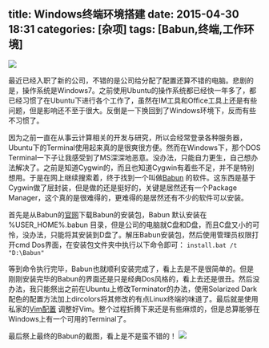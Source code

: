 title: Windows终端环境搭建
date: 2015-04-30 18:31
categories: [杂项]
tags: [Babun,终端,工作环境]
---

![](http://ww1.sinaimg.cn/large/7458d655gw1f8mezaqwutj21kw11z4qp.jpg)

最近已经入职了新的公司，不错的是公司给分配了配置还算不错的电脑。悲剧的是，操作系统是Windows7。之前使用Ubuntu的操作系统都已经快一年多了，都已经习惯了在Ubuntu下进行各个工作了，虽然在IM工具和Office工具上还是有些问题，但是影响还不至于很大。反倒是一下换回到了Windows环境下，反而有些不习惯了。

<!--more-->

因为之前一直在从事云计算相关的开发与研究，所以会经常登录各种服务器，Ubuntu下的Terminal使用起来真的是很爽很方便。然而在Windows下，那个DOS Terminal一下子让我感受到了MS深深地恶意。没办法，只能自力更生，自己想办法解决了。之前是知道Cygwin的，而且也知道Cygwin有着些不足，并不是特别想用。于是在网上继续搜索着，终于找到一个叫做[Babun](http://babun.github.io/) 的软件。这东西是基于Cygwin做了层封装，但是做的还是挺好的，关键是居然还有一个Package Manager，这个真的是很难得的，更难得的是居然还有不少的软件可以安装。

首先是从Babun的[官网](http://babun.github.io/)下载Babun的安装包，Babun 默认安装在 %USER_HOME%\.babun 目录，但是公司的电脑就C盘和D盘，而且C盘又小的可怜，没办法，只能将其安装到D盘了。解压Babun安装包，然后使用管理员权限打开cmd Dos界面，在安装包文件夹中执行以下命令即可：
```install.bat /t "D:\Babun"```

等到命令执行完毕，Babun也就顺利安装完成了，看上去是不是很简单的。但是刚刚安装完毕的Babun的界面还是只是经典Dos风格的，看上去还是很丑。然后没办法，我只能祭出之前在Ubuntu上修改Terminator的办法，使用Solarized Dark配色的配置方法加上dircolors将其修改的有点Linux终端的味道了。最后就是使用私家的[Vim配置](https://github.com/xidianpanpei/dot-vimrc) 调整好Vim。整个过程折腾下来还是有些麻烦的，但是总算能够在Windows上有一个可用的Terminal了。

最后祭上最终的Babun的截图，看上是不是蛮不错的！
![](http://ww2.sinaimg.cn/large/7458d655gw1f70ojtmx8lj21270kadlo.jpg)
